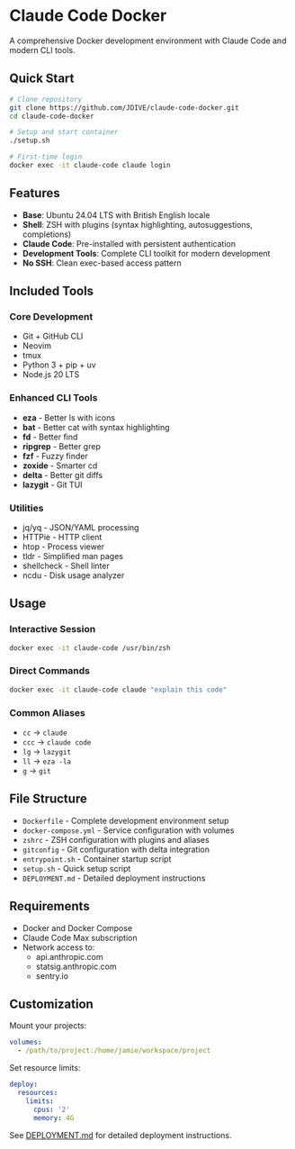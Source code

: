 # Claude Code Docker

A comprehensive Docker development environment with Claude Code and modern CLI tools.

## Quick Start

```bash
# Clone repository
git clone https://github.com/JDIVE/claude-code-docker.git
cd claude-code-docker

# Setup and start container
./setup.sh

# First-time login
docker exec -it claude-code claude login
```

## Features

- **Base**: Ubuntu 24.04 LTS with British English locale
- **Shell**: ZSH with plugins (syntax highlighting, autosuggestions, completions)
- **Claude Code**: Pre-installed with persistent authentication
- **Development Tools**: Complete CLI toolkit for modern development
- **No SSH**: Clean exec-based access pattern

## Included Tools

### Core Development
- Git + GitHub CLI
- Neovim
- tmux
- Python 3 + pip + uv
- Node.js 20 LTS

### Enhanced CLI Tools
- **eza** - Better ls with icons
- **bat** - Better cat with syntax highlighting
- **fd** - Better find
- **ripgrep** - Better grep
- **fzf** - Fuzzy finder
- **zoxide** - Smarter cd
- **delta** - Better git diffs
- **lazygit** - Git TUI

### Utilities
- jq/yq - JSON/YAML processing
- HTTPie - HTTP client
- htop - Process viewer
- tldr - Simplified man pages
- shellcheck - Shell linter
- ncdu - Disk usage analyzer

## Usage

### Interactive Session
```bash
docker exec -it claude-code /usr/bin/zsh
```

### Direct Commands
```bash
docker exec -it claude-code claude "explain this code"
```

### Common Aliases
- `cc` → `claude`
- `ccc` → `claude code`
- `lg` → `lazygit`
- `ll` → `eza -la`
- `g` → `git`

## File Structure

- `Dockerfile` - Complete development environment setup
- `docker-compose.yml` - Service configuration with volumes
- `zshrc` - ZSH configuration with plugins and aliases
- `gitconfig` - Git configuration with delta integration
- `entrypoint.sh` - Container startup script
- `setup.sh` - Quick setup script
- `DEPLOYMENT.md` - Detailed deployment instructions

## Requirements

- Docker and Docker Compose
- Claude Code Max subscription
- Network access to:
  - api.anthropic.com
  - statsig.anthropic.com
  - sentry.io

## Customization

Mount your projects:
```yaml
volumes:
  - /path/to/project:/home/jamie/workspace/project
```

Set resource limits:
```yaml
deploy:
  resources:
    limits:
      cpus: '2'
      memory: 4G
```

See [DEPLOYMENT.md](DEPLOYMENT.md) for detailed deployment instructions.
